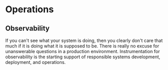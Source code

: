 # Operations

## Observability

If you can't see what your system is doing, then you clearly don't
care that much if it is doing what it is supposed to be.  There is
really no excuse for unanswerable questions in a production environment.
Instrumentation for observability is the starting support of responsible
systems development, deployment, and operations.
